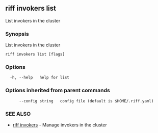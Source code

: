 ## riff invokers list

List invokers in the cluster

### Synopsis

List invokers in the cluster

```
riff invokers list [flags]
```

### Options

```
  -h, --help   help for list
```

### Options inherited from parent commands

```
      --config string   config file (default is $HOME/.riff.yaml)
```

### SEE ALSO

* [riff invokers](riff_invokers.md)	 - Manage invokers in the cluster


